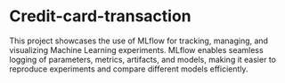 # Credit-card-transaction
This project showcases the use of MLflow for tracking, managing, and visualizing Machine Learning experiments. MLflow enables seamless logging of parameters, metrics, artifacts, and models, making it easier to reproduce experiments and compare different models efficiently.

